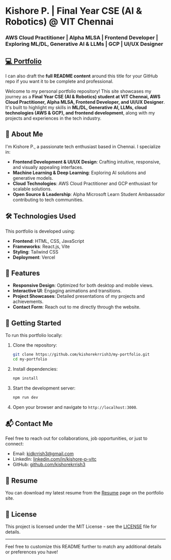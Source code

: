 # Kishore P. | Final Year CSE (AI & Robotics) @ VIT Chennai

### AWS Cloud Practitioner | Alpha MLSA | Frontend Developer | Exploring ML/DL, Generative AI & LLMs | GCP | UI/UX Designer

[💻 Portfolio](https://kishore-p-portfolio.vercel.app/)
---

I can also draft the **full README content** around this title for your GitHub repo if you want it to be complete and professional.

Welcome to my personal portfolio repository! This site showcases my journey as a **Final Year CSE (AI & Robotics) student at VIT Chennai, AWS Cloud Practitioner, Alpha MLSA, Frontend Developer, and UI/UX Designer**. It's built to highlight my skills in **ML/DL, Generative AI, LLMs, cloud technologies (AWS & GCP), and frontend development**, along with my projects and experiences in the tech industry.

## 🚀 About Me

I'm Kishore P., a passionate tech enthusiast based in Chennai. I specialize in:

* **Frontend Development & UI/UX Design**: Crafting intuitive, responsive, and visually appealing interfaces.
* **Machine Learning & Deep Learning**: Exploring AI solutions and generative models.
* **Cloud Technologies**: AWS Cloud Practitioner and GCP enthusiast for scalable solutions.
* **Open Source & Leadership**: Alpha Microsoft Learn Student Ambassador contributing to tech communities.


## 🛠️ Technologies Used

This portfolio is developed using:

* **Frontend**: HTML, CSS, JavaScript
* **Frameworks**: React.js, Vite
* **Styling**: Tailwind CSS
* **Deployment**: Vercel

## 🌟 Features

* **Responsive Design**: Optimized for both desktop and mobile views.
* **Interactive UI**: Engaging animations and transitions.
* **Project Showcases**: Detailed presentations of my projects and achievements.
* **Contact Form**: Reach out to me directly through the website.


## 🚀 Getting Started

To run this portfolio locally:

1. Clone the repository:

   ```bash
   git clone https://github.com/kishorekrrish3/my-portfolio.git
   cd my-portfolio
   ```

2. Install dependencies:

   ```bash
   npm install
   ```

3. Start the development server:

   ```bash
   npm run dev
   ```

4. Open your browser and navigate to `http://localhost:3000`.

## 📬 Contact Me

Feel free to reach out for collaborations, job opportunities, or just to connect:

* Email: [kidkrrish3@gmail.com](mailto:kidkrrish3@gmail.com)
* LinkedIn: [linkedin.com/in/kishore-p-vitc](https://www.linkedin.com/in/kishore-p-vitc)
* GitHub: [github.com/kishorekrrish3](https://github.com/kishorekrrish3)

## 📄 Resume

You can download my latest resume from the [Resume](https://kishore-p-portfolio.vercel.app/resume) page on the portfolio site.

## 📄 License

This project is licensed under the MIT License - see the [LICENSE](LICENSE) file for details.

---

Feel free to customize this README further to match any additional details or preferences you have!
